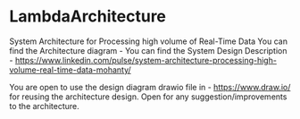 # LambdaArchitecture
System Architecture for Processing high volume of Real-Time Data
You can find the Architecture diagram - 
You can find the System Design Description - 
https://www.linkedin.com/pulse/system-architecture-processing-high-volume-real-time-data-mohanty/

You are open to use the design diagram drawio file in - https://www.draw.io/ for reusing the architecture design. Open for any suggestion/improvements to the architecture.
